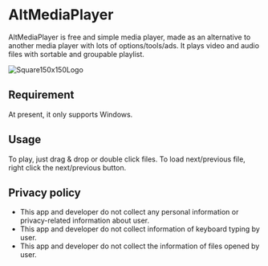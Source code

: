 # AltMediaPlayer
AltMediaPlayer is free and simple media player, made as an alternative to another media player with lots of options/tools/ads.
It plays video and audio files with sortable and groupable playlist.

![Square150x150Logo](https://github.com/mrdkprj/altmediaplayer/assets/37989181/943c295c-5100-43ae-a65f-bb2e3eb95017)

## Requirement
At present, it only supports Windows.

## Usage
To play, just drag & drop or double click files.
To load next/previous file, right click the next/previous button.

## Privacy policy
- This app and developer do not collect any personal information or privacy-related information about user.
- This app and developer do not collect information of keyboard typing by user.
- This app and developer do not collect the information of files opened by user.